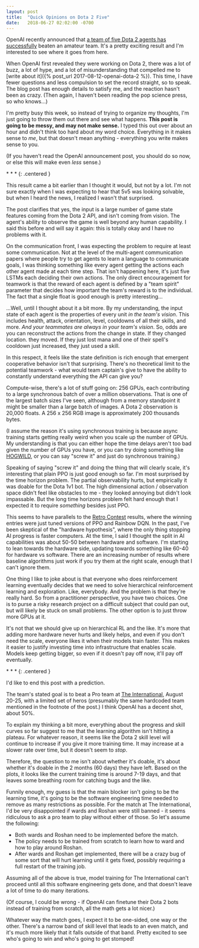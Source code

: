 ```yaml
---
layout: post
title:  "Quick Opinions on Dota 2 Five"
date:   2018-06-27 02:02:00 -0700
---
```


OpenAI recently announced that [a team of five Dota 2 agents has successfully](https://blog.openai.com/openai-five/)
beaten an amateur team. It's a pretty exciting result and I'm interested
to see where it goes from here.

When OpenAI first revealed they were working on Dota 2, there was a lot of
buzz, a lot of hype, and a lot of misunderstanding that compelled me to
[write about it]({% post_url 2017-08-12-openai-dota-2 %}). This time, I have fewer questions and less compulsion to
set the record straight, so to speak. The blog post has enough details
to satisfy me, and the reaction hasn't been as crazy. (Then again, I haven't
been reading the pop science press, so who knows...)

I'm pretty busy this week, so instead of trying to organize my thoughts, I'm
just going to throw them out there and see what happens.
**This post is going to be messy, and may not make sense.** I typed this out
over about an hour and didn't think too hard about my word choice. Everything
in it makes sense to *me*, but that doesn't mean anything - everything you write
makes sense to you.

(If you haven't read the OpenAI announcement post, you should do so now, or else
this will make even *less* sense.)

\* \* \*
{: .centered }

This result came a bit earlier than I thought it would, but not by a lot.
I'm not sure exactly when I was expecting to hear that 5v5 was looking solvable,
but when I heard the news, I realized I wasn't that surprised.

The post clarifies that yes, the input is a large number of game state features
coming from the Dota 2 API, and isn't coming from vision. The agent's ability
to observe the game is well beyond any human capability.
I said this before and will say it again: this is totally okay and I have no
problems with it.

On the communication front, I was expecting the problem to require at least
some communication. Not at the level of the multi-agent communication papers
where people try to get agents to learn a language to communicate goals, I was
thinking something like every agent getting the actions each other agent made
at each time step. That isn't happening here, it's just five LSTMs each deciding
their own actions. The only direct encouragement for teamwork is that the reward
of each agent is defined by a "team spirit" parameter that decides how important
the team's reward is to the individual. The fact that a single float is good
enough is pretty interesting...

...Well, until I thought about it a bit more. By my understanding, the input
state of each agent is the properties of every unit *in the team's vision*.
This includes health, attack, orientation, level, cooldowns of all their skills,
and more. *And your teammates are always in your team's vision*. So, odds are
you can reconstruct the actions from the change in state. If they changed location.
they moved. If they just lost mana and one of their spell's cooldown just increased,
they just used a skill.

In this respect, it feels like the state definition is rich
enough that emergent cooperative behavior isn't that surprising. There's no
theoretical limit to the potential teamwork - what would team captain's give to
have the ability to constantly understand everything the API can give you?

Compute-wise, there's a lot of stuff going on: 256 GPUs, each contributing to a
large synchronous batch of over a million observations. That is one of the largest
batch sizes I've seen, although from a memory standpoint it might be smaller
than a large batch of images. A Dota 2 observation is 20,000 floats. A 256 x 256
RGB image is approximately 200 thousands bytes.

(I assume the reason it's using synchronous training is because async training
starts getting really weird when you scale up the number of GPUs. My understanding
is that you can either hope the time delays aren't too bad given the number of
GPUs you have, or you can try doing something like [HOGWILD](https://people.eecs.berkeley.edu/~brecht/papers/hogwildTR.pdf),
or you can say "screw it" and just do synchronous training.)

Speaking of saying "screw it" and doing the thing that will clearly scale,
it's interesting that plain PPO is just good enough so far. I'm most surprised
by the time horizon problem. The partial observability hurts, but empirically
it was doable for the Dota 1v1 bot. The high dimensional action / observation
space didn't feel like obstacles to me - they looked annoying but didn't look
impassable. But the long time horizons problem felt hard enough that I expected
it to require *something* besides just PPO.

This seems to
have parallels to the [Retro Contest](https://blog.openai.com/first-retro-contest-retrospective/)
results, where the winning entries were just tuned versions of PPO and Rainbow DQN.
In the past, I've been skeptical of the "hardware hypothesis", where the
only thing stopping AI progress is faster computers. At the time, I said I
thought the split in AI capabilities was about 50-50 between hardware and
software. I'm starting to lean towards the hardware side, updating towards
something like 60-40 for hardware vs software. There are an increasing number
of results where baseline algorithms just work if you try them at the right
scale, enough that I can't ignore them.

One thing I like to joke about is that everyone who does reinforcement learning
eventually decides that we need to solve hierarchical reinforcement learning and
exploration. Like, everybody. And the problem is that they're really hard. So
from a practitioner perspective, you have two choices. One is to purse a risky
research project on a difficult subject that could pan out, but will likely be
stuck on small problems. The other option is to just throw more GPUs at it.

It's not that we should give up on hierarchical RL and the like. It's more that
adding more hardware never hurts and likely helps, and even if you don't need
the scale, everyone likes it when their models train faster. This makes it easier
to justify investing time into infrastructure that enables scale. Models keep
getting bigger, so even if it doesn't pay off now, it'll pay off eventually.

\* \* \*
{: .centered }

I'd like to end this post with a prediction.

The team's stated goal is to beat a Pro team at [The International](https://en.wikipedia.org/wiki/The_International_(Dota_2)),
August 20-25, with a limited set of heros (presumably the same hardcoded team
mentioned in the footnote of the post.) I think OpenAI has a decent shot, about
50%.

To explain my thinking a bit more, everything about the progress and skill curves
so far suggest to me that the learning algorithm isn't hitting a plateau. For
whatever reason, it seems like the Dota 2 skill level will continue to increase
if you give it more training time. It may increase at a slower rate over time,
but it doesn't seem to *stop*.

Therefore, the question to me isn't about whether it's doable, it's about whether
it's doable in the 2 months (60 days) they have left. Based on the plots, it looks
like the current training time is around 7-19 days, and that leaves some breathing
room for catching bugs and the like.

Funnily enough, my guess is that the main blocker isn't going to be the
learning time, it's going to be the software engineering time needed to remove
as many restrictions as possible. For the match at The International, I'd be
very disappointed if wards and Roshan were still banned - it seems ridiculous to
ask a pro team to play without either of those. So let's assume the following:

* Both wards and Roshan need to be implemented before the match.
* The policy needs to be trained from scratch to learn how to ward and how to
play around Roshan.
* After wards and Roshan get implemented, there will be a crazy bug of some sort
that will hurt learning until it gets fixed, possibly requiring a full restart
of the training job.

Assuming all of the above is true, model training for The International
can't proceed until all this software engineering gets done, and that doesn't
leave a lot of time to do many iterations.

(Of course, I could be wrong - if OpenAI can finetune their Dota 2 bots instead
of training from scratch, all the math gets a lot nicer.)

Whatever way the match goes, I expect it to be one-sided, one way or the other.
There's a narrow band of skill level that leads to an even match, and it's much
more likely that it falls outside of that band.
Pretty excited to see who's going to win and who's going to get stomped!
